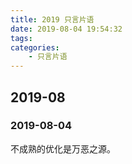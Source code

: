 ```yaml
---
title: 2019 只言片语
date: 2019-08-04 19:54:32
tags:
categories:
	- 只言片语
---
```


## 2019-08

### 2019-08-04

不成熟的优化是万恶之源。

